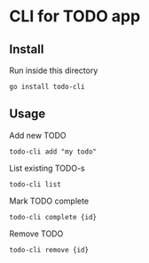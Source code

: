 # CLI for TODO app

## Install

Run inside this directory

```
go install todo-cli
```


## Usage

Add new TODO

```
todo-cli add "my todo"
```

List existing TODO-s

```
todo-cli list
```

Mark TODO complete

```
todo-cli complete {id}
```

Remove TODO

```
todo-cli remove {id}
```